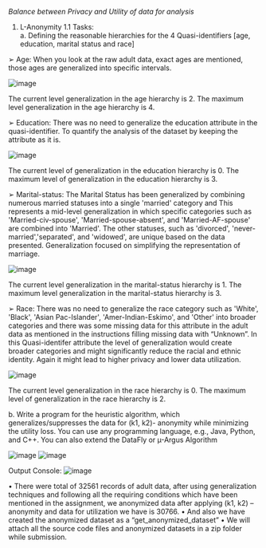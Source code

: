 


*Balance between Privacy and Utility of data for analysis* 
1) L-Anonymity 
1.1 Tasks:  
a. Defining the reasonable hierarchies for the 4 Quasi-identifiers [age, education, marital
status and race] 

➢ Age: When you look at the raw adult data, exact ages are mentioned, those ages are 
generalized into specific intervals.

![image](https://github.com/user-attachments/assets/1654e581-a7af-4243-ae33-3aec7392351f)

The current level generalization in the age hierarchy is 2. 
The maximum level generalization in the age hierarchy is 4. 

➢ Education: There was no need to generalize the education attribute in the quasi-identifier. 
To quantify the analysis of the dataset by keeping the attribute as it is.

![image](https://github.com/user-attachments/assets/79765115-aa3f-4e3a-a9c1-ba902e355805)

The current level of generalization in the education hierarchy is 0. 
The maximum level of generalization in the education hierarchy is 3.

➢ Marital-status: The Marital Status has been generalized by combining numerous married 
statuses into a single 'married' category and This represents a mid-level generalization in 
which specific categories such as 'Married-civ-spouse', 'Married-spouse-absent', and 
'Married-AF-spouse' are combined into 'Married'. The other statuses, such as 'divorced', 
'never-married','separated', and 'widowed', are unique based on the data presented. 
Generalization focused on simplifying the representation of marriage.

![image](https://github.com/user-attachments/assets/c1da58f8-6126-4b5c-8395-20ccfd18ad94)

The current level generalization in the marital-status hierarchy is 1. 
The maximum level generalization in the marital-status hierarchy is 3. 

➢ Race: There was no need to generalize the race category such as 'White', 'Black', 'Asian
Pac-Islander', 'Amer-Indian-Eskimo', and 'Other' into broader categories and there was 
some missing data for this attribute in the adult data as mentioned in the instructions filling 
missing data with “Unknown”. In this Quasi-identifer attribute the level of generalization 
would create broader categories and might significantly reduce the racial and ethnic 
identity. Again it might lead to higher privacy and lower data utilization.

![image](https://github.com/user-attachments/assets/70f3adef-489e-4bea-90d6-627bbcf81487)

The current level generalization in the race hierarchy is 0. 
The maximum level of generalization in the race hierarchy is 2.

b. Write a program for the heuristic algorithm, which generalizes/suppresses the data for (k1, k2)- 
anonymity while minimizing the utility loss. You can use any programming language, e.g., Java, 
Python, and C++. You can also extend the DataFly or µ-Argus Algorithm

![image](https://github.com/user-attachments/assets/ae6ade4a-c769-4565-9890-03320346942a)
![image](https://github.com/user-attachments/assets/5ca5094a-1876-42a7-a333-49446f46913e)

Output Console: 
![image](https://github.com/user-attachments/assets/35020298-45e7-456a-b630-21d96373ca19)

• There were total of 32561 records of adult data, after using generalization techniques and 
following all the requiring conditions which have been mentioned in the assignment, we 
anonymized data after applying (k1, k2) – anonymity and data for utilization we have is 30766. 
• And also we have created the anonymized dataset as a “get_anonymized_dataset” 
• We will attach all the source code files and anonymized datasets in a zip folder while submission. 






